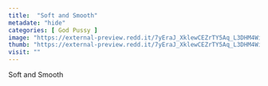 ```yaml
---
title:  "Soft and Smooth"
metadate: "hide"
categories: [ God Pussy ]
image: "https://external-preview.redd.it/7yEraJ_XklewCEZrTY5Aq_L3DHM4WixG_l5ffQ-Vi4I.jpg?auto=webp&s=799a1b3a2bec28d0426dfe80dbf44fb2bc990029"
thumb: "https://external-preview.redd.it/7yEraJ_XklewCEZrTY5Aq_L3DHM4WixG_l5ffQ-Vi4I.jpg?width=1080&crop=smart&auto=webp&s=870306b502b2e409b0449633ebe370665b02409d"
visit: ""
---
```

Soft and Smooth
